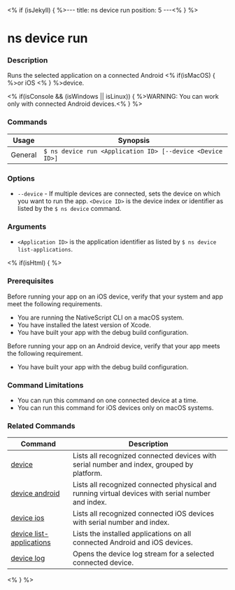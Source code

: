 <% if (isJekyll) { %>---
title: ns device run
position: 5
---<% } %>

# ns device run

### Description

Runs the selected application on a connected Android <% if(isMacOS) { %>or iOS <% } %>device.

<% if(isConsole && (isWindows || isLinux)) { %>WARNING: You can work only with connected Android devices.<% } %>

### Commands

Usage | Synopsis
------|-------
General | `$ ns device run <Application ID> [--device <Device ID>]`

### Options

* `--device` - If multiple devices are connected, sets the device on which you want to run the app. `<Device ID>` is the device index or identifier as listed by the `$ ns device` command.

### Arguments

* `<Application ID>` is the application identifier as listed by `$ ns device list-applications`.

<% if(isHtml) { %>

### Prerequisites

Before running your app on an iOS device, verify that your system and app meet the following requirements.
* You are running the NativeScript CLI on a macOS system.
* You have installed the latest version of Xcode.
* You have built your app with the debug build configuration.

Before running your app on an Android device, verify that your app meets the following requirement.

* You have built your app with the debug build configuration.

### Command Limitations

* You can run this command on one connected device at a time.
* You can run this command for iOS devices only on macOS systems.

### Related Commands

Command | Description
----------|----------
[device](device.html) | Lists all recognized connected devices with serial number and index, grouped by platform.
[device android](device-android.html) | Lists all recognized connected physical and running virtual devices with serial number and index.
[device ios](device-ios.html) | Lists all recognized connected iOS devices with serial number and index.
[device list-applications](device-list-applications.html) | Lists the installed applications on all connected Android and iOS devices.
[device log](device-log.html) | Opens the device log stream for a selected connected device.
<% } %>